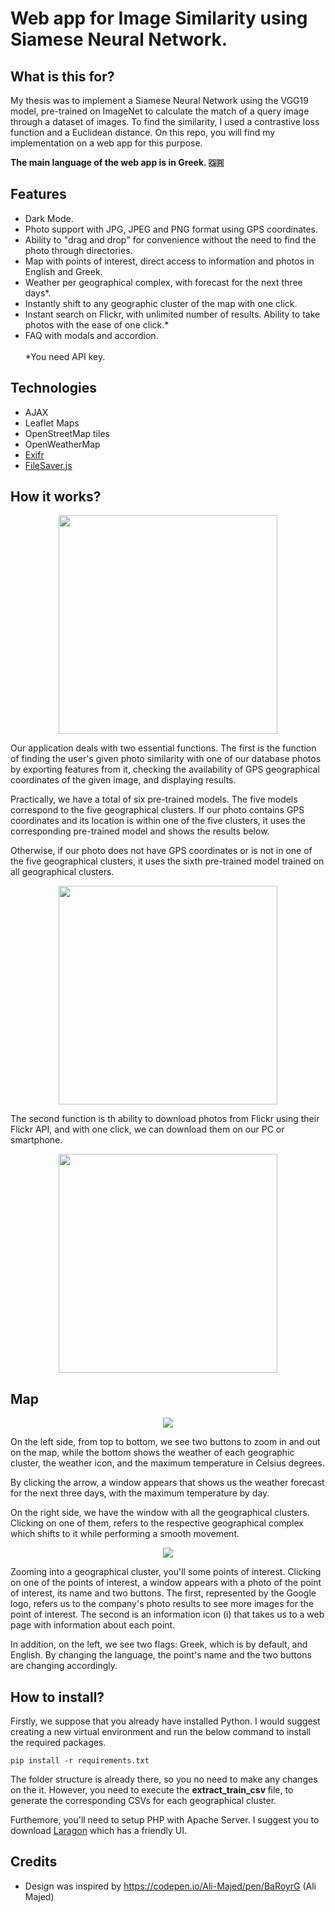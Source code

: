 


# Web app for Image Similarity using Siamese Neural Network.
## What is this for?
My thesis was to implement a Siamese Neural Network using the VGG19 model, pre-trained on ImageNet to calculate the match of a query image through a dataset of images. To find the similarity, I used a contrastive loss function and a Euclidean distance. On this repo, you will find my implementation on a web app for this purpose.

<strong>The main language of the web app is in Greek. :greece:	 </strong>


## Features

<ul>
<li>Dark Mode.</li>
<li>Photo support with  JPG, JPEG and PNG format  using GPS coordinates. </li>
<li>Ability to "drag and drop" for convenience without the need to find the photo through directories. </li>
<li>Map with points of interest, direct access to information and photos in English and Greek. </li>
<li>Weather per geographical complex, with forecast for the next three days*. </li>
<li>Instantly shift to any geographic cluster of the map with one click. </li>
<li>Instant search on Flickr, with unlimited number of results. Ability to take photos with the ease of one click.* </li>
<li>FAQ with modals and accordion. </li>
<br/>
*You need API key.
</ul>

## Technologies
* AJAX
* Leaflet Maps
* OpenStreetMap tiles
* OpenWeatherMap
* <a href='https://github.com/MikeKovarik/exifr' target='_blank'>Exifr</a>
* <a href='https://github.com/eligrey/FileSaver.js/' target='_blank'>FileSaver.js</a>


## How it works?

<p align="center">
  <img width='350' src="https://github.com/eliac7/image-similarity-siamese/blob/main/tutorial-images/flickr/flickr_04.jpg?raw=true">
</p>

Our application deals with two essential functions. The first is the function of finding the user's given photo similarity with one of our database photos by exporting features from it, checking the availability of GPS geographical coordinates of the given image, and displaying results.

Practically, we have a total of six pre-trained models. The five models correspond to the five geographical clusters. If our photo contains GPS coordinates and its location is within one of the five clusters, it uses the corresponding pre-trained model and shows the results below.

Otherwise, if our photo does not have GPS coordinates or is not in one of the five geographical clusters, it uses the sixth pre-trained model trained on all geographical clusters.

<p align="center">
  <img width='350' src="https://github.com/eliac7/image-similarity-siamese/blob/main/tutorial-images/flickr/flickr_06.jpg?raw=true">
</p>


The second function is th ability to download photos from Flickr using their Flickr API, and with one click, we can download them on our PC or smartphone.


<p align="center">
  <img width='350' src="https://github.com/eliac7/image-similarity-siamese/blob/main/tutorial-images/flickr/flickr_02.png?raw=true">
</p>

## Map

<p align="center">
  <img  src="https://github.com/eliac7/image-similarity-siamese/blob/main/tutorial-images/leaflet/leaflet_01.jpg?raw=true">
</p>

On the left side, from top to bottom, we see two buttons to zoom in and out on the map, while the bottom shows the weather of each geographic cluster, the weather icon, and the maximum temperature in Celsius degrees.

By clicking the arrow, a window appears that shows us the weather forecast for the next three days, with the maximum temperature by day.

On the right side, we have the window with all the geographical clusters. Clicking on one of them, refers to the respective geographical complex which shifts to it while performing a smooth movement.


<p align="center">
  <img  src="https://github.com/eliac7/image-similarity-siamese/blob/main/tutorial-images/leaflet/leaflet_03.jpg?raw=true">
</p>

Zooming into a geographical cluster, you'll some points of interest. Clicking on one of the points of interest, a window appears with a photo of the point of interest, its name and two buttons. The first, represented by the Google logo, refers us to the company's photo results to see more images for the point of interest. The second is an information icon (i) that takes us to a web page with information about each point.

 In addition, on the left, we see two flags: Greek, which is by default, and English. By changing the language, the point's name and the two buttons are changing accordingly.


## How to install?
Firstly, we suppose that you already have installed Python. I would suggest creating a new virtual environment and run the below command to install the required packages.
```
pip install -r requirements.txt
```

The folder structure is already there, so you no need to make any changes on the it. However, you need to execute the <strong>
extract_train_csv
</strong>
file, to generate the corresponding CSVs for each geographical cluster. 

Furthemore, you'll need to setup PHP with Apache Server. I suggest you to download <a href="https://laragon.org/" target="_blank">Laragon</a> which has a friendly UI.


## Credits

* Design was inspired by https://codepen.io/Ali-Majed/pen/BaRoyrG (Ali Majed)


